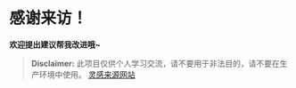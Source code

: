 # 感谢来访！
**欢迎提出建议帮我改进哦~**
> **Disclaimer:** 此项目仅供个人学习交流，请不要用于非法目的，请不要在生产环境中使用。 
[灵感来源网站](https://ciallo.cc)
